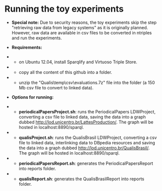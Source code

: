 Running the toy experiments
====
* **Special note:** Due to security reasons, the toy experiments skip the step "retrieving raw data from legacy systems" as it is originally planned. However, raw data are available in csv files to be converted in ntriples and run the experiments.

* **Requirements:**
* * on Ubuntu 12.04, install Sparqlify and Virtuoso Triple Store.
* * copy all the content of this github into a folder.
* * unzip the "Qualis\temp\csv\evaluations.7z" file into the folder (a 150 Mb csv file to convert to linked data).

* **Options for running:**
* * **periodicalPapersProject.sh**: runs the PeriodicalPapers LDWProject, converting a csv file to linked data, saving the data into a graph dubbed http://lod.unicentro.br/LattesProduction/. The graph will be hosted in localhost:8890/sparql.
* * **qualisProject.sh**: runs the QualisBrasil LDWProject, converting a csv file to linked data, interlinking data to DBpedia resources and saving the data into a graph dubbed http://lod.unicentro.br/QualisBrasil/. The graph will be hosted in localhost:8890/sparql.
* * **periodicalPapersReport.sh**: generates the PeriodicalPapersReport into reports folder.
* * **qualisReport.sh**: generates the QualisBrasilReport into reports folder.
